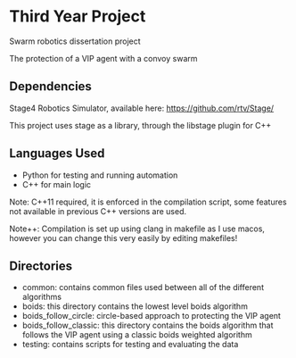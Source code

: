 # Third Year Project

Swarm robotics dissertation project

The protection of a VIP agent with a convoy swarm

## Dependencies

Stage4 Robotics Simulator, available here: https://github.com/rtv/Stage/

This project uses stage as a library, through the libstage plugin for C++

## Languages Used

- Python for testing and running automation
- C++ for main logic

Note: C++11 required, it is enforced in the compilation script, some features not available in previous C++ versions are used.

Note++: Compilation is set up using clang in makefile as I use macos, however you can change this very easily by editing makefiles!

## Directories

- common: contains common files used between all of the different algorithms
- boids: this directory contains the lowest level boids algorithm
- boids_follow_circle: circle-based approach to protecting the VIP agent
- boids_follow_classic: this directory contains the boids algorithm that follows the VIP agent using a classic boids weighted algorithm
- testing: contains scripts for testing and evaluating the data
